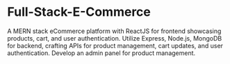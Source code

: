 # Full-Stack-E-Commerce
A MERN stack eCommerce platform with ReactJS for frontend showcasing products, cart, and user authentication. Utilize Express, Node.js, MongoDB for backend, crafting APIs for product management, cart updates, and user authentication. Develop an admin panel for product management.
